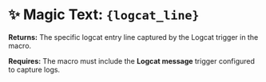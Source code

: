 # ✨ Magic Text: `{logcat_line}`

**Returns:** The specific logcat entry line captured by the Logcat trigger in the macro.

**Requires:** The macro must include the **Logcat message** trigger configured to capture logs.
